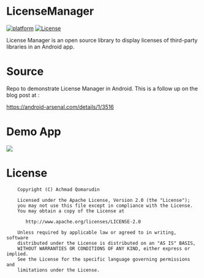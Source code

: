 # LicenseManager

[![platform](https://img.shields.io/badge/platform-Android-yellow.svg)](https://www.android.com)
[![License](https://img.shields.io/badge/license-Apache%202-4EB1BA.svg?style=flat-square)](https://www.apache.org/licenses/LICENSE-2.0.html)

License Manager is an open source library to display licenses of third-party libraries in an Android app.

# Source
Repo to demonstrate License Manager in Android. This is a follow up on the blog post at :

https://android-arsenal.com/details/1/3516

# Demo App

![](https://media.giphy.com/media/fUqwiawZF0lslLCF0P/giphy.gif)

# License

```
    Copyright (C) Achmad Qomarudin

    Licensed under the Apache License, Version 2.0 (the "License");
    you may not use this file except in compliance with the License.
    You may obtain a copy of the License at

       http://www.apache.org/licenses/LICENSE-2.0

    Unless required by applicable law or agreed to in writing, software
    distributed under the License is distributed on an "AS IS" BASIS,
    WITHOUT WARRANTIES OR CONDITIONS OF ANY KIND, either express or implied.
    See the License for the specific language governing permissions and
    limitations under the License.
```

